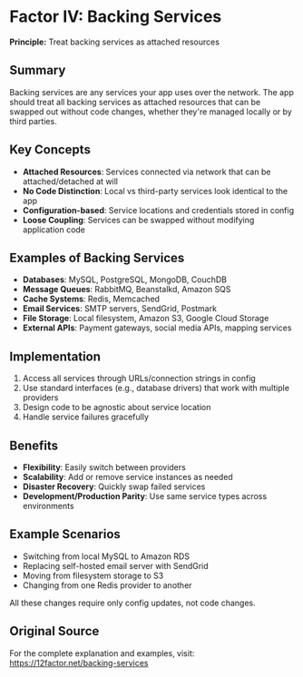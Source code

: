 # Factor IV: Backing Services

**Principle:** Treat backing services as attached resources

## Summary

Backing services are any services your app uses over the network. The app should treat all backing services as attached resources that can be swapped out without code changes, whether they're managed locally or by third parties.

## Key Concepts

- **Attached Resources**: Services connected via network that can be attached/detached at will
- **No Code Distinction**: Local vs third-party services look identical to the app
- **Configuration-based**: Service locations and credentials stored in config
- **Loose Coupling**: Services can be swapped without modifying application code

## Examples of Backing Services

- **Databases**: MySQL, PostgreSQL, MongoDB, CouchDB
- **Message Queues**: RabbitMQ, Beanstalkd, Amazon SQS
- **Cache Systems**: Redis, Memcached
- **Email Services**: SMTP servers, SendGrid, Postmark
- **File Storage**: Local filesystem, Amazon S3, Google Cloud Storage
- **External APIs**: Payment gateways, social media APIs, mapping services

## Implementation

1. Access all services through URLs/connection strings in config
2. Use standard interfaces (e.g., database drivers) that work with multiple providers
3. Design code to be agnostic about service location
4. Handle service failures gracefully

## Benefits

- **Flexibility**: Easily switch between providers
- **Scalability**: Add or remove service instances as needed
- **Disaster Recovery**: Quickly swap failed services
- **Development/Production Parity**: Use same service types across environments

## Example Scenarios

- Switching from local MySQL to Amazon RDS
- Replacing self-hosted email server with SendGrid
- Moving from filesystem storage to S3
- Changing from one Redis provider to another

All these changes require only config updates, not code changes.

## Original Source

For the complete explanation and examples, visit: https://12factor.net/backing-services
